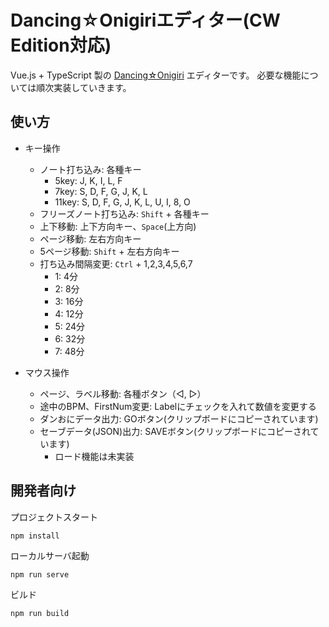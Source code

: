 # Dancing☆Onigiriエディター(CW Edition対応)

Vue.js + TypeScript 製の [Dancing☆Onigiri](https://github.com/cwtickle/danoniplus) エディターです。
必要な機能については順次実装していきます。

## 使い方
- キー操作
  - ノート打ち込み: 各種キー
    - 5key: J, K, I, L, F
    - 7key: S, D, F, G, J, K, L
    - 11key: S, D, F, G, J, K, L, U, I, 8, O
  - フリーズノート打ち込み: `Shift` + 各種キー
  - 上下移動: 上下方向キー、`Space`(上方向)
  - ページ移動: 左右方向キー
  - 5ページ移動: `Shift` + 左右方向キー
  - 打ち込み間隔変更: `Ctrl` + 1,2,3,4,5,6,7
    - 1: 4分
    - 2: 8分
    - 3: 16分
    - 4: 12分
    - 5: 24分
    - 6: 32分
    - 7: 48分

- マウス操作
  - ページ、ラベル移動: 各種ボタン（◁, ▷）
  - 途中のBPM、FirstNum変更: Labelにチェックを入れて数値を変更する
  - ダンおにデータ出力: GOボタン(クリップボードにコピーされています)
  - セーブデータ(JSON)出力: SAVEボタン(クリップボードにコピーされています)
    - ロード機能は未実装

## 開発者向け

プロジェクトスタート
```
npm install
```

ローカルサーバ起動
```
npm run serve
```

ビルド
```
npm run build
```
